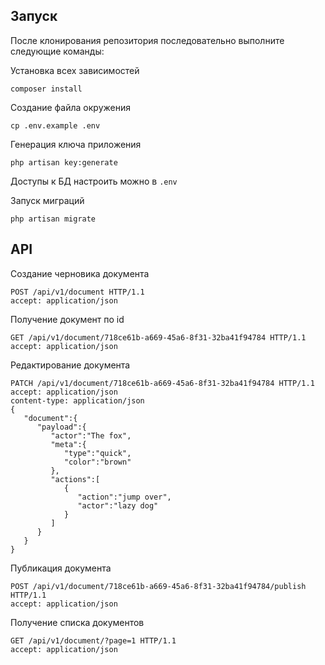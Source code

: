 ## Запуск

После клонирования репозитория последовательно выполните следующие команды:

Установка всех зависимостей
```
composer install
```

Создание файла окружения
```
cp .env.example .env
```

Генерация ключа приложения
```
php artisan key:generate
```

Доступы к БД
настроить можно в `.env`

Запуск миграций
```
php artisan migrate
````

## API

Создание черновика документа
```
POST /api/v1/document HTTP/1.1
accept: application/json
```

Получение документ по id
```
GET /api/v1/document/718ce61b-a669-45a6-8f31-32ba41f94784 HTTP/1.1
accept: application/json
```

Редактирование документа
```
PATCH /api/v1/document/718ce61b-a669-45a6-8f31-32ba41f94784 HTTP/1.1
accept: application/json
content-type: application/json
{
   "document":{
      "payload":{
         "actor":"The fox",
         "meta":{
            "type":"quick",
            "color":"brown"
         },
         "actions":[
            {
               "action":"jump over",
               "actor":"lazy dog"
            }
         ]
      }
   }
}
```

Публикация документа
```
POST /api/v1/document/718ce61b-a669-45a6-8f31-32ba41f94784/publish HTTP/1.1
accept: application/json
```

Получение списка документов
```
GET /api/v1/document/?page=1 HTTP/1.1
accept: application/json
```